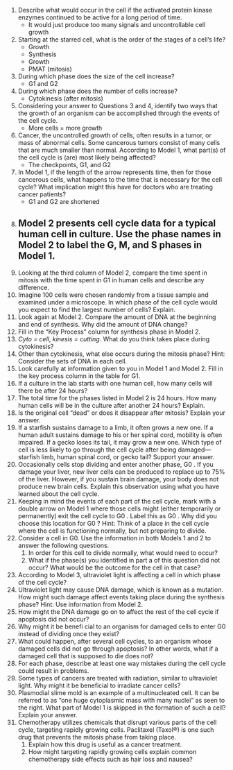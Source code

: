 1. Describe what would occur in the cell if the activated protein kinase enzymes continued to be active for a long period of time.
	- It would just produce too many signals and uncontrollable cell growth
2. Starting at the starred cell, what is the order of the stages of a cell’s life?
	- Growth
	- Synthesis
	- Growth
	- PMAT (mitosis)
3. During which phase does the size of the cell increase?
	- G1 and G2
4. During which phase does the number of cells increase?
	- Cytokinesis (after mitosis)
5. Considering your answer to Questions 3 and 4, identify two ways that the growth of an organism can be accomplished through the events of the cell cycle.
	- More cells = more growth
6. Cancer, the uncontrolled growth of cells, often results in a tumor, or mass of abnormal cells. Some cancerous tumors consist of many cells that are much smaller than normal. According to Model 1, what part(s) of the cell cycle is (are) most likely being affected?
	- The checkpoints, G1, and G2
7. In Model 1, if the length of the arrow represents time, then for those cancerous cells, what happens to the time that is necessary for the cell cycle? What implication might this have for doctors who are treating cancer patients?
	- G1 and G2 are shortened
8. Model 2 presents cell cycle data for a typical human cell in culture. Use the phase names in Model 2 to label the G, M, and S phases in Model 1.
	- 
9. Looking at the third column of Model 2, compare the time spent in mitosis with the time spent in G1 in human cells and describe any difference.
10. Imagine 100 cells were chosen randomly from a tissue sample and examined under a microscope. In which phase of the cell cycle would you expect to find the largest number of cells? Explain.
11. Look again at Model 2. Compare the amount of DNA at the beginning and end of synthesis. Why did the amount of DNA change?
12. Fill in the “Key Process” column for synthesis phase in Model 2.
13. *Cyto = cell*, *kinesis = cutting*. What do you think takes place during cytokinesis?
14. Other than cytokinesis, what else occurs during the mitosis phase? Hint: Consider the sets of DNA in each cell.
15. Look carefully at information given to you in Model 1 and Model 2. Fill in the key process column in the table for G1.
16. If a culture in the lab starts with one human cell, how many cells will there be after 24 hours?
17. The total time for the phases listed in Model 2 is 24 hours. How many human cells will be in the culture after another 24 hours? Explain.
18. Is the original cell “dead” or does it disappear after mitosis? Explain your answer.
19. If a starfish sustains damage to a limb, it often grows a new one. If a human adult sustains damage to his or her spinal cord, mobility is often impaired. If a gecko loses its tail, it may grow a new one. Which type of cell is less likely to go through the cell cycle after being damaged— starfish limb, human spinal cord, or gecko tail? Support your answer.
20. Occasionally cells stop dividing and enter another phase, G0 . If you damage your liver, new liver cells can be produced to replace up to 75% of the liver. However, if you sustain brain damage, your body does not produce new brain cells. Explain this observation using what you have learned about the cell cycle.
21. Keeping in mind the events of each part of the cell cycle, mark with a double arrow on Model 1 where those cells might (either temporarily or permanently) exit the cell cycle to G0 . Label this as G0 . Why did you choose this location for G0 ? Hint: Think of a place in the cell cycle where the cell is functioning normally, but not preparing to divide.
22. Consider a cell in G0. Use the information in both Models 1 and 2 to answer the following questions.
	1. In order for this cell to divide normally, what would need to occur?
	2. What if the phase(s) you identified in part a of this question did not occur? What would be the outcome for the cell in that case?
23. According to Model 3, ultraviolet light is affecting a cell in which phase of the cell cycle?
24. Ultraviolet light may cause DNA damage, which is known as a mutation. How might such damage affect events taking place during the synthesis phase? Hint: Use information from Model 2.
25. How might the DNA damage go on to affect the rest of the cell cycle if apoptosis did not occur?
26. Why might it be benefi cial to an organism for damaged cells to enter G0 instead of dividing once they exist?
27. What could happen, after several cell cycles, to an organism whose damaged cells did not go through apoptosis? In other words, what if a damaged cell that is supposed to die does not?
28. For each phase, describe at least one way mistakes during the cell cycle could result in problems.
29. Some types of cancers are treated with radiation, similar to ultraviolet light. Why might it be beneficial to irradiate cancer cells?
30. Plasmodial slime mold is an example of a multinucleated cell. It can be referred to as “one huge cytoplasmic mass with many nuclei” as seen to the right. What part of Model 1 is skipped in the formation of such a cell? Explain your answer.
31. Chemotherapy utilizes chemicals that disrupt various parts of the cell cycle, targeting rapidly growing cells. Paclitaxel (Taxol®) is one such drug that prevents the mitosis phase from taking place.
	1. Explain how this drug is useful as a cancer treatment.
	2. How might targeting rapidly growing cells explain common chemotherapy side effects such as hair loss and nausea?
